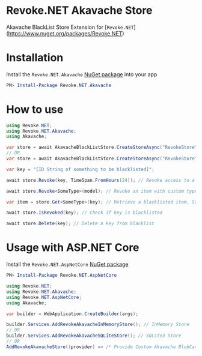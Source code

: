# Revoke.NET Akavache Store
Akavache BlackList Store Extension for [`Revoke.NET`] (https://www.nuget.org/packages/Revoke.NET)

# Installation
Install the `Revoke.NET.Akavache` [NuGet package](https://www.nuget.org/packages/Revoke.NET.Akavache) into your app
```powershell
PM> Install-Package Revoke.NET.Akavache
```

# How to use
```csharp
using Revoke.NET;
using Revoke.NET.Akavache;
using Akavache;

var store = await AkavacheBlackListStore.CreateStoreAsync("RevokeStore", BlobCache.LocalMachine); // Create SQLite3 Persisten BlackList Store
// OR
var store = await AkavacheBlackListStore.CreateStoreAsync("RevokeStore", BlobCache.InMemory); // Create Akavache InMemory Implementation BlackList Store (Non-Persistent)

var key = "[ID String of something to be blacklisted]";

await store.Revoke(key, TimeSpan.FromHours(24)); // Revoke access to a key for 24 hours

await store.Revoke<SomeType>(model); // Revoke an item with custom type

var item = store.Get<SomeType>(key); // Retrieve a blacklisted item, SomeType must implement interface 'IBlackListItem'

await store.IsRevoked(key); // Check if key is blacklisted

await store.Delete(key); // Delete a key from blacklist
```

# Usage with ASP.NET Core
Install the `Revoke.NET.AspNetCore` [NuGet package](https://www.nuget.org/packages/Revoke.NET.AspNetCore)
```powershell
PM> Install-Package Revoke.NET.AspNetCore
```

```csharp
using Revoke.NET;
using Revoke.NET.Akavache;
using Revoke.NET.AspNetCore;
using Akavache;

var builder = WebApplication.CreateBuilder(args);

builder.Services.AddRevokeAkavacheInMemoryStore(); // InMemory Store
// OR
builder.Services.AddRevokeAkavacheSQLiteStore(); // SQLite3 Store
// OR
AddRevokeAkavacheStore((provider) => /* Provide Custom Akavache BlobCache */)
```